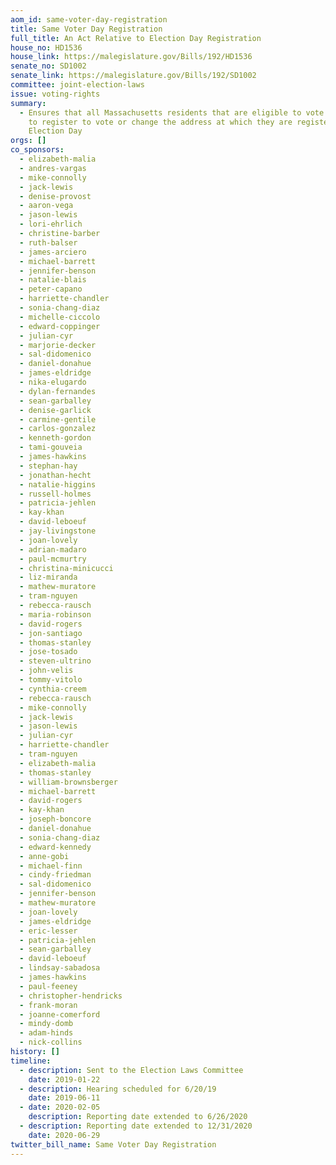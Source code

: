```yaml
---
aom_id: same-voter-day-registration
title: Same Voter Day Registration
full_title: An Act Relative to Election Day Registration
house_no: HD1536
house_link: https://malegislature.gov/Bills/192/HD1536
senate_no: SD1002
senate_link: https://malegislature.gov/Bills/192/SD1002
committee: joint-election-laws
issue: voting-rights
summary:
  - Ensures that all Massachusetts residents that are eligible to vote are able
    to register to vote or change the address at which they are registered on
    Election Day
orgs: []
co_sponsors:
  - elizabeth-malia
  - andres-vargas
  - mike-connolly
  - jack-lewis
  - denise-provost
  - aaron-vega
  - jason-lewis
  - lori-ehrlich
  - christine-barber
  - ruth-balser
  - james-arciero
  - michael-barrett
  - jennifer-benson
  - natalie-blais
  - peter-capano
  - harriette-chandler
  - sonia-chang-diaz
  - michelle-ciccolo
  - edward-coppinger
  - julian-cyr
  - marjorie-decker
  - sal-didomenico
  - daniel-donahue
  - james-eldridge
  - nika-elugardo
  - dylan-fernandes
  - sean-garballey
  - denise-garlick
  - carmine-gentile
  - carlos-gonzalez
  - kenneth-gordon
  - tami-gouveia
  - james-hawkins
  - stephan-hay
  - jonathan-hecht
  - natalie-higgins
  - russell-holmes
  - patricia-jehlen
  - kay-khan
  - david-leboeuf
  - jay-livingstone
  - joan-lovely
  - adrian-madaro
  - paul-mcmurtry
  - christina-minicucci
  - liz-miranda
  - mathew-muratore
  - tram-nguyen
  - rebecca-rausch
  - maria-robinson
  - david-rogers
  - jon-santiago
  - thomas-stanley
  - jose-tosado
  - steven-ultrino
  - john-velis
  - tommy-vitolo
  - cynthia-creem
  - rebecca-rausch
  - mike-connolly
  - jack-lewis
  - jason-lewis
  - julian-cyr
  - harriette-chandler
  - tram-nguyen
  - elizabeth-malia
  - thomas-stanley
  - william-brownsberger
  - michael-barrett
  - david-rogers
  - kay-khan
  - joseph-boncore
  - daniel-donahue
  - sonia-chang-diaz
  - edward-kennedy
  - anne-gobi
  - michael-finn
  - cindy-friedman
  - sal-didomenico
  - jennifer-benson
  - mathew-muratore
  - joan-lovely
  - james-eldridge
  - eric-lesser
  - patricia-jehlen
  - sean-garballey
  - david-leboeuf
  - lindsay-sabadosa
  - james-hawkins
  - paul-feeney
  - christopher-hendricks
  - frank-moran
  - joanne-comerford
  - mindy-domb
  - adam-hinds
  - nick-collins
history: []
timeline:
  - description: Sent to the Election Laws Committee
    date: 2019-01-22
  - description: Hearing scheduled for 6/20/19
    date: 2019-06-11
  - date: 2020-02-05
    description: Reporting date extended to 6/26/2020
  - description: Reporting date extended to 12/31/2020
    date: 2020-06-29
twitter_bill_name: Same Voter Day Registration
---
```

